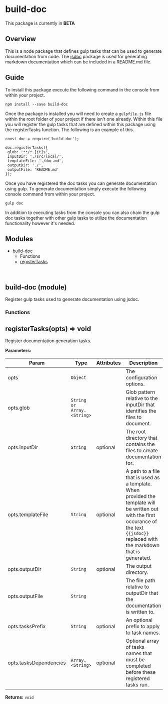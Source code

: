# build-doc

This package is currently in **BETA**

## Overview
This is a node package that defines gulp tasks that can be used to generate documentation from code.
The [jsdoc](https://www.npmjs.com/package/jsdoc) package is used for generating markdown documentation which
can be included in a README.md file.

## Guide

To install this package execute the following command in the console from within your project.

```
npm install --save build-doc
```

Once the package is installed you will need to create a `gulpfile.js` file within the root folder of your project if there isn't one already.
Within this file you will register the gulp tasks that are defined within this package using the registerTasks function.  The following is an example of this.

```
const doc = require('build-doc');

doc.registerTasks({
 glob: '**/*.[jt]s',
 inputDir: './src/local/',
 templateFile: './doc.md',
 outputDir: './',
 outputFile: 'README.md'
});
```

Once you have registered the doc tasks you can generate documentation using gulp.
To generate documentation simply execute the following console command from within your project.

```
gulp doc
```

In addition to executing tasks from the console you can also chain the gulp doc tasks together with other gulp tasks to utilize the documentation functionality however it's needed.

## Modules

* [build-doc](#module.build-doc)
  * Functions
  * [registerTasks](#module.build-doc~registerTasks)


<br/><a name="module.build-doc"></a>
## **build-doc** (module)  
Register gulp tasks used to generate documentation using jsdoc.  

### **Functions**  
<a name="module.build-doc~registerTasks"></a>
## registerTasks(opts) ⇒ void  
Register documentation generation tasks.  
  
**Parameters:**  

| Param | Type | Attributes | Description |
| --- | --- | --- | --- |
| opts | `Object` |   | The configuration options. |
| opts.glob | `String or Array.<String>` |   | Glob pattern relative to the inputDir that identifies the files to document. |
| opts.inputDir | `String` | optional | The root directory that contains the files to create documentation for. |
| opts.templateFile | `String` | optional | A path to a file that is used as a template.  When provided the template will                                       be written out with the first occurance of the text `{{jsdoc}}` replaced                                       with the markdown that is generated. |
| opts.outputDir | `String` | optional | The output directory. |
| opts.outputFile | `String` |   | The file path relative to outputDir that the documentation is written to. |
| opts.tasksPrefix | `String` | optional | An optional prefix to apply to task names. |
| opts.tasksDependencies | `Array.<String>` | optional | Optional array of tasks names that must be completed before these registered tasks run. |
  
**Returns:** `void`  


